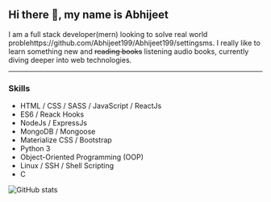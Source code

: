 ## Hi there 👋, my name is Abhijeet
I am a full stack developer(mern) looking to solve real world problehttps://github.com/Abhijeet199/Abhijeet199/settingsms. I really like to learn something new and ~~reading books~~ listening audio books, currently diving deeper into web technologies.

---
### Skills
- HTML / CSS / SASS / JavaScript / ReactJs
- ES6 / Reack Hooks
- NodeJs / ExpressJs
- MongoDB / Mongoose
- Materialize CSS / Bootstrap
- Python 3
- Object-Oriented Programming (OOP)
- Linux / SSH / Shell Scripting
- C

![GitHub stats](https://github-readme-stats.vercel.app/api?username=Abhijeet199&show_icons=true)  
